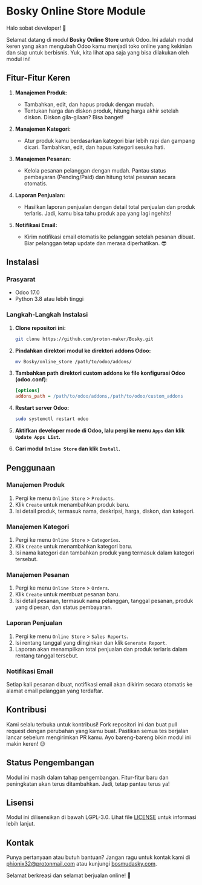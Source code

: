 # Bosky Online Store Module

Halo sobat developer! 🎉

Selamat datang di modul **Bosky Online Store** untuk Odoo. Ini adalah modul keren yang akan mengubah Odoo kamu menjadi toko online yang kekinian dan siap untuk berbisnis. Yuk, kita lihat apa saja yang bisa dilakukan oleh modul ini!

## Fitur-Fitur Keren

1. **Manajemen Produk:**
   - Tambahkan, edit, dan hapus produk dengan mudah.
   - Tentukan harga dan diskon produk, hitung harga akhir setelah diskon. Diskon gila-gilaan? Bisa banget!
   
2. **Manajemen Kategori:**
   - Atur produk kamu berdasarkan kategori biar lebih rapi dan gampang dicari. Tambahkan, edit, dan hapus kategori sesuka hati.

3. **Manajemen Pesanan:**
   - Kelola pesanan pelanggan dengan mudah. Pantau status pembayaran (Pending/Paid) dan hitung total pesanan secara otomatis.

4. **Laporan Penjualan:**
   - Hasilkan laporan penjualan dengan detail total penjualan dan produk terlaris. Jadi, kamu bisa tahu produk apa yang lagi ngehits!

5. **Notifikasi Email:**
   - Kirim notifikasi email otomatis ke pelanggan setelah pesanan dibuat. Biar pelanggan tetap update dan merasa diperhatikan. 😎

## Instalasi

### Prasyarat

- Odoo 17.0
- Python 3.8 atau lebih tinggi

### Langkah-Langkah Instalasi

1. **Clone repositori ini:**

    ```bash
    git clone https://github.com/proton-maker/Bosky.git
    ```

2. **Pindahkan direktori modul ke direktori addons Odoo:**

    ```bash
    mv Bosky/online_store /path/to/odoo/addons/
    ```

3. **Tambahkan path direktori custom addons ke file konfigurasi Odoo (odoo.conf):**

    ```ini
    [options]
    addons_path = /path/to/odoo/addons,/path/to/odoo/custom_addons
    ```

4. **Restart server Odoo:**

    ```bash
    sudo systemctl restart odoo
    ```

5. **Aktifkan developer mode di Odoo, lalu pergi ke menu `Apps` dan klik `Update Apps List`.**

6. **Cari modul `Online Store` dan klik `Install`.**

## Penggunaan

### Manajemen Produk

1. Pergi ke menu `Online Store` > `Products`.
2. Klik `Create` untuk menambahkan produk baru.
3. Isi detail produk, termasuk nama, deskripsi, harga, diskon, dan kategori.

### Manajemen Kategori

1. Pergi ke menu `Online Store` > `Categories`.
2. Klik `Create` untuk menambahkan kategori baru.
3. Isi nama kategori dan tambahkan produk yang termasuk dalam kategori tersebut.

### Manajemen Pesanan

1. Pergi ke menu `Online Store` > `Orders`.
2. Klik `Create` untuk membuat pesanan baru.
3. Isi detail pesanan, termasuk nama pelanggan, tanggal pesanan, produk yang dipesan, dan status pembayaran.

### Laporan Penjualan

1. Pergi ke menu `Online Store` > `Sales Reports`.
2. Isi rentang tanggal yang diinginkan dan klik `Generate Report`.
3. Laporan akan menampilkan total penjualan dan produk terlaris dalam rentang tanggal tersebut.

### Notifikasi Email

Setiap kali pesanan dibuat, notifikasi email akan dikirim secara otomatis ke alamat email pelanggan yang terdaftar.

## Kontribusi

Kami selalu terbuka untuk kontribusi! Fork repositori ini dan buat pull request dengan perubahan yang kamu buat. Pastikan semua tes berjalan lancar sebelum mengirimkan PR kamu. Ayo bareng-bareng bikin modul ini makin keren! 😍

## Status Pengembangan

Modul ini masih dalam tahap pengembangan. Fitur-fitur baru dan peningkatan akan terus ditambahkan. Jadi, tetap pantau terus ya!

## Lisensi

Modul ini dilisensikan di bawah LGPL-3.0. Lihat file [LICENSE](LICENSE) untuk informasi lebih lanjut.

## Kontak

Punya pertanyaan atau butuh bantuan? Jangan ragu untuk kontak kami di phionix32@protonmail.com atau kunjungi [bosmudasky.com](http://www.bosmudasky.com).

Selamat berkreasi dan selamat berjualan online! 🚀
